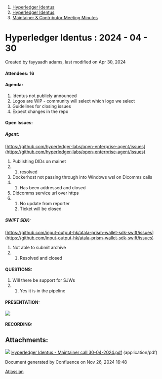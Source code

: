 1. [Hyperledger Identus](index.html)
2. [Hyperledger Identus](Hyperledger-Identus_19333139.html)
3. [Maintainer &amp; Contributor Meeting Minutes](19335911.html)

# Hyperledger Identus : 2024 - 04 - 30

Created by fayyaadh adams, last modified on Apr 30, 2024

#### Attendees: 16

#### Agenda:

1. Identus not publicly announced
2. Logos are WIP - community will select which logo we select
3. Guidelines for closing issues
4. Expect changes in the repo

#### Open Issues:

##### Agent:

[https://github.com/hyperledger-labs/open-enterprise-agent/issues](https://github.com/hyperledger-labs/open-enterprise-agent/issues)

1. Publishing DIDs on mainet
2. 1. resolved
3. Dockerhost not passing through into Windows wsl on Dicomms calls
4. 1. Has been addressed and closed
5. Didcomms service url over https
6. 1. No update from reporter
   2. Ticket will be closed

##### SWIFT SDK:

[https://github.com/input-output-hk/atala-prism-wallet-sdk-swift/issues](https://github.com/input-output-hk/atala-prism-wallet-sdk-swift/issues)

1. Not able to submit archive
2. 1. Resolved and closed

#### QUESTIONS:

1. Will there be support for SJWs
2. 1. Yes it is in the pipeline

#### PRESENTATION:

[![](attachments/thumbnails/19334609/19335914)](attachments/19334609/19335914.pdf)

#### RECORDING:

## Attachments:

![](images/icons/bullet_blue.gif) [Hyperledger Identus - Maintainer call 30-04-2024.pdf](attachments/19334609/19335914.pdf) (application/pdf)

Document generated by Confluence on Nov 26, 2024 16:48

[Atlassian](http://www.atlassian.com/)
